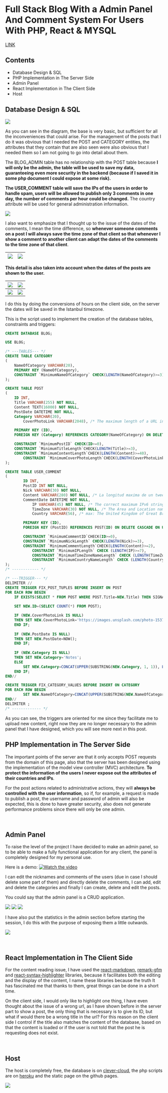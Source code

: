 # Full Stack Blog With a Admin Panel And Comment System For Users With PHP, React & MYSQL

[LINK](https://andresrodriguez55.github.io/#/)


## Contents
- Database Design & SQL
- PHP Implementation in The Server Side
- Admin Panel
- React Implementation in The Client Side
- Host


## Database Design & SQL

![](https://drive.google.com/uc?id=1cv7cR4UbBa7yexA6A3t1L1YU6aaOA66I)

As you can see in the diagram, the base is very basic, but sufficient for all the inconveniences that could arise. For the management of the posts that I do it was obvious that I needed the POST and CATEGORY entities, the attributes that they contain that are also seen were also obvious that I needed them so I am not going to go into detail about them.

The BLOG_ADMIN table has no relationship with the POST table because **I will only be the admin, the table will be used to save my data, guaranteeing even more security in the backend (because if I saved it in some php document I could expose at some risk).**

**The USER_COMMENT table will save the IPs of the users in order to handle spam, users will be allowed to publish only 3 comments in one day, the number of comments per hour could be changed.** The country attribute will be used for general administration information.

![](https://drive.google.com/uc?id=1OXwy14lTQdQdsPLJzr2q0T6kYRJj4Tl3)

I also want to emphasize that I thought up to the issue of the dates of the comments, I mean the time difference, so **whenever someone comments on a post I will always save the time zone of that client so that whenever I show a comment to another client can adapt the dates of the comments to the time zone of that client**.

| ![](https://drive.google.com/uc?id=1sw23OpEUm3n1A7jgQ-kwGdQB3r3zzHSN) | ![](https://drive.google.com/uc?id=1jYRuTE5sMaEbENZGQS2mJmRCRxHvfzBT)| 
|:---:|:---:|

**This detail is also taken into account when the dates of the posts are shown to the user.**

| ![](https://drive.google.com/uc?id=1SiHjdHBO-VtZ2iin3vKMAMfZ3bWUBIZR) | ![](https://drive.google.com/uc?id=1IgSKtClvksRfri5yAaigM01ayJKp1k54)| 
|:---:|:---:|
| ![](https://drive.google.com/uc?id=1oXULGBAvd39--KpmosTPclulotbZRue1) | ![](https://drive.google.com/uc?id=1G3Cr88_7R_1MNtvUResQpQg8uFcPoEPI)| 

I do this by doing the conversions of hours on the client side, on the server the dates will be saved in the Istanbul timezone.

This is the script used to implement the creation of the database tables, constraints and triggers:

```SQL
CREATE DATABASE BLOG;

USE BLOG;

/* ---TABLES--- */
CREATE TABLE CATEGORY
(
	NameOfCategory VARCHAR(20),
	PRIMARY KEY (NameOfCategory),
	CONSTRAINT `MinimumNameOfCategory` CHECK(LENGTH(NameOfCategory)>=3)
);

CREATE TABLE POST
(
	ID INT,
	Title VARCHAR(255) NOT NULL,
	Content TEXT(16000) NOT NULL, 
	PostDate DATETIME NOT NULL,
	Category VARCHAR(20),
    	CoverPhotoLink VARCHAR(2048), /* The maximum length of a URL in the address bar is 2048 characters. */

	PRIMARY KEY (ID),
	FOREIGN KEY (Category) REFERENCES CATEGORY(NameOfCategory) ON DELETE SET NULL ON UPDATE CASCADE,

	CONSTRAINT `MinimumPostID` CHECK(ID>=0),
	CONSTRAINT `MinimumTitleLength`CHECK(LENGTH(Title)>=3),
	CONSTRAINT `MinimumContentLength`CHECK(LENGTH(Content)>=40),
    	CONSTRAINT `MinimumCoverPhotoLength`CHECK(LENGTH(CoverPhotoLink)>=10)
);

CREATE TABLE USER_COMMENT
(
		ID INT,
		PostID INT NOT NULL,
		Nick VARCHAR(30) NOT NULL, 
		Content VARCHAR(280) NOT NULL, /* La longitud maxima de un tweet de twiter es 280! */
		CommentDate DATETIME NOT NULL,
        	IP VARCHAR(45) NOT NULL, /* The correct maximum IPv6 string length is 45! */
        	TimeZone VARCHAR(30) NOT NULL, /* The Area and Location names have a maximum length of 14 characters! */
        	Country VARCHAR(56), /* max: The United Kingdom of Great Britain and Northern Ireland (56) , min: 4*/

		PRIMARY KEY (ID),
		FOREIGN KEY (PostID) REFERENCES POST(ID) ON DELETE CASCADE ON UPDATE CASCADE,

		CONSTRAINT `MinimumCommentID`CHECK(ID>=0),
		CONSTRAINT `MinimumNickLength` CHECK(LENGTH(Nick)>=3),
		CONSTRAINT `MinimumCommentLength`CHECK(LENGTH(Content)>=2),
        	CONSTRAINT `MinimumIPLength` CHECK (LENGTH(IP)>=7),
        	CONSTRAINT `MinimumTimeZoneNameLength` CHECK (LENGTH(TimeZone)>=5),
        	CONSTRAINT `MinimumCountryNameLength` CHECK (LENGTH(Country)>=4)
);
/* ------------ */

/* ---TRIGGER--- */
DELIMITER //
CREATE TRIGGER FIX_POST_TUPLES BEFORE INSERT ON POST
FOR EACH ROW BEGIN 
	IF EXISTS(SELECT * FROM POST WHERE POST.Title=NEW.Title) THEN SIGNAL SQLSTATE '45000'; END IF;
	
	SET NEW.ID=(SELECT COUNT(*) FROM POST);

	IF (NEW.CoverPhotoLink IS NULL) 
	THEN SET NEW.CoverPhotoLink='https://images.unsplash.com/photo-1537884944318-390069bb8665?ixid=MnwxMjA3fDB8MHxzZWFyY2h8OHx8Y29kZXxlbnwwfHwwfHw%3D&ixlib=rb-1.2.1&w=1000&q=80';
	END IF;
	
	IF (NEW.PostDate IS NULL) 
	THEN SET NEW.PostDate=NOW();
	END IF;
	
	IF (NEW.Category IS NULL) 
	THEN SET NEW.Category='Notes';
	ELSE
		SET NEW.Category=CONCAT(UPPER(SUBSTRING(NEW.Category, 1, 1)), LOWER(SUBSTRING(NEW.Category, 2)));
	END IF;
END//

CREATE TRIGGER FIX_CATEGORY_VALUES BEFORE INSERT ON CATEGORY
FOR EACH ROW BEGIN 
        SET NEW.NameOfCategory=CONCAT(UPPER(SUBSTRING(NEW.NameOfCategory, 1, 1)), LOWER(SUBSTRING(NEW.NameOfCategory, 2)));
END//
DELIMITER ;
/* ------------- */
```

As you can see, the triggers are oriented for me since they facilitate me to upload new content, right now they are no longer necessary to the admin panel that I have designed, which you will see more next in this post.
<br/>

## PHP Implementation in The Server Side

The important points of the server are that it only accepts POST requests from the domain of this page, also that the server has been designed using the implementation of the model view controller (MVC) architecture. **To protect the information of the users I never expose out the attributes of their countries and IPs**.

For the post actions related to administrative actions, they will **always be controlled with the user information**, so if, for example, a request is made to publish a post, the username and password of admin will also be expected, this is done to have greater security, also does not generate performance problems since there will only be one admin.

<br/>

## Admin Panel

To raise the level of the project I have decided to make an admin panel, so to be able to make a fully functional application for any client, the panel is completely designed for my personal use. 

Here is a demo:
[![Watch the video](https://drive.google.com/uc?id=1QVpYxVbqpA7aU-f4AsU2v3dJlom5Gxnc)](https://www.youtube.com/watch?time_continue=73&v=Nyqlh5KCj0M&feature=emb_title)

I can edit the nicknames and comments of the users (due in case I should delete some part of them) and directly delete the comments, I can add, edit and delete the categories and finally I can create, delete and edit the posts.

You could say that the admin panel is a CRUD application.

![](https://drive.google.com/uc?id=1qevRXezHca7hlC26WvJd9f4VWg8kqIpi)
![](https://drive.google.com/uc?id=1IFLHm0ZlmgIuVlC-xWoW57yVkcmrgbln)
![](https://drive.google.com/uc?id=10rhhtX2v3M1x5nvKGXj1Bg5jGmaFtJFR)

I have also put the statistics in the admin section before starting the session, I do this with the purpose of exposing them a little outwards.

![](https://drive.google.com/uc?id=1qheFvHKWyTJVwxfHIwLBZDVn-bvyvse3)

<br/>

## React Implementation in The Client Side

For the content reading issue, I have used the [react-markdown](https://github.com/remarkjs/react-markdown), [remark-gfm](https://github.com/remarkjs/remark-gfm) and [react-syntax-highlighter](https://github.com/react-syntax-highlighter/react-syntax-highlighter) libraries, because it facilitates both the editing and the display of the content, I name these libraries because the truth It has fascinated me that thanks to them, great things can be done in a short time.

On the client side, I would only like to highlight one thing, I have even thought about the issue of a wrong url, as I have shown before in the server part to show a post, the only thing that is necessary is to give its ID, but what if would there be a wrong title in the url? For this reason on the client side I control if the title also matches the content of the database, based on that the content is loaded or if the user is not told that the post he is requesting does not exist.

<br/>

## Host

The host is completely free, the database is on [clever-cloud](https://www.clever-cloud.com/en/), the php scripts are on [heroku](https://www.heroku.com/) and the static page on the github pages.

![](https://drive.google.com/uc?id=1GSM58-YgNk8tEZuoWaxuiV0Vr0gTbjcR)
